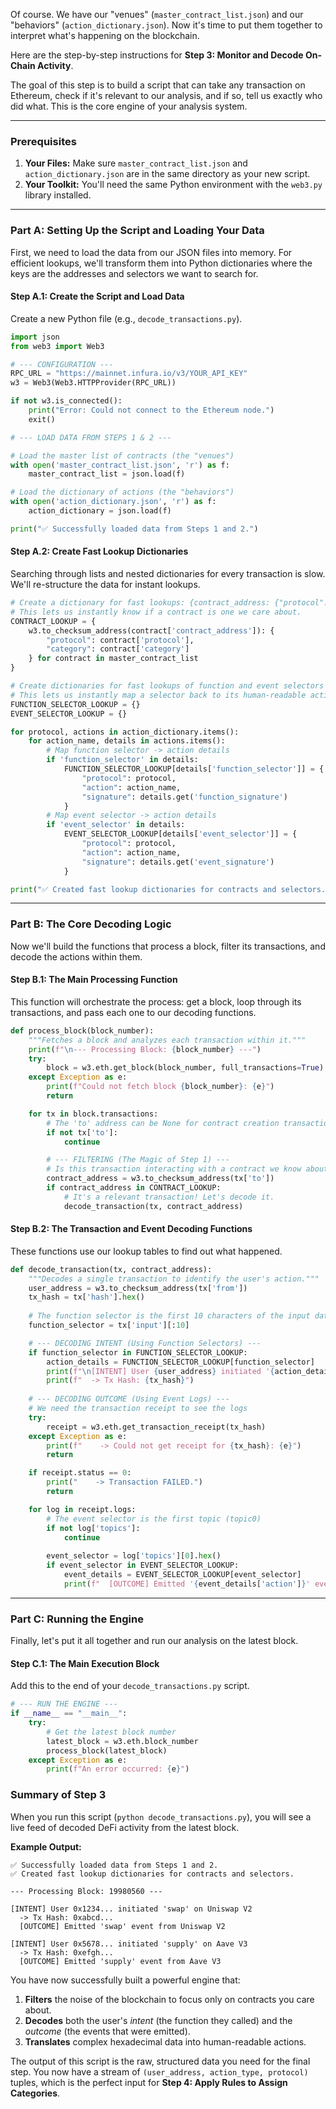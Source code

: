 Of course. We have our "venues" (`master_contract_list.json`) and our "behaviors" (`action_dictionary.json`). Now it's time to put them together to interpret what's happening on the blockchain.

Here are the step-by-step instructions for **Step 3: Monitor and Decode On-Chain Activity**.

The goal of this step is to build a script that can take any transaction on Ethereum, check if it's relevant to our analysis, and if so, tell us exactly who did what. This is the core engine of your analysis system.

---

### **Prerequisites**

1.  **Your Files:** Make sure `master_contract_list.json` and `action_dictionary.json` are in the same directory as your new script.
2.  **Your Toolkit:** You'll need the same Python environment with the `web3.py` library installed.

---

### **Part A: Setting Up the Script and Loading Your Data**

First, we need to load the data from our JSON files into memory. For efficient lookups, we'll transform them into Python dictionaries where the keys are the addresses and selectors we want to search for.

#### **Step A.1: Create the Script and Load Data**

Create a new Python file (e.g., `decode_transactions.py`).

```python
import json
from web3 import Web3

# --- CONFIGURATION ---
RPC_URL = "https://mainnet.infura.io/v3/YOUR_API_KEY"
w3 = Web3(Web3.HTTPProvider(RPC_URL))

if not w3.is_connected():
    print("Error: Could not connect to the Ethereum node.")
    exit()

# --- LOAD DATA FROM STEPS 1 & 2 ---

# Load the master list of contracts (the "venues")
with open('master_contract_list.json', 'r') as f:
    master_contract_list = json.load(f)

# Load the dictionary of actions (the "behaviors")
with open('action_dictionary.json', 'r') as f:
    action_dictionary = json.load(f)

print("✅ Successfully loaded data from Steps 1 and 2.")
```

#### **Step A.2: Create Fast Lookup Dictionaries**

Searching through lists and nested dictionaries for every transaction is slow. We'll re-structure the data for instant lookups.

```python
# Create a dictionary for fast lookups: {contract_address: {"protocol": "...", "category": "..."}}
# This lets us instantly know if a contract is one we care about.
CONTRACT_LOOKUP = {
    w3.to_checksum_address(contract['contract_address']): {
        "protocol": contract['protocol'],
        "category": contract['category']
    } for contract in master_contract_list
}

# Create dictionaries for fast lookups of function and event selectors
# This lets us instantly map a selector back to its human-readable action.
FUNCTION_SELECTOR_LOOKUP = {}
EVENT_SELECTOR_LOOKUP = {}

for protocol, actions in action_dictionary.items():
    for action_name, details in actions.items():
        # Map function selector -> action details
        if 'function_selector' in details:
            FUNCTION_SELECTOR_LOOKUP[details['function_selector']] = {
                "protocol": protocol,
                "action": action_name,
                "signature": details.get('function_signature')
            }
        # Map event selector -> action details
        if 'event_selector' in details:
            EVENT_SELECTOR_LOOKUP[details['event_selector']] = {
                "protocol": protocol,
                "action": action_name,
                "signature": details.get('event_signature')
            }

print("✅ Created fast lookup dictionaries for contracts and selectors.")
```

---

### **Part B: The Core Decoding Logic**

Now we'll build the functions that process a block, filter its transactions, and decode the actions within them.

#### **Step B.1: The Main Processing Function**

This function will orchestrate the process: get a block, loop through its transactions, and pass each one to our decoding functions.

```python
def process_block(block_number):
    """Fetches a block and analyzes each transaction within it."""
    print(f"\n--- Processing Block: {block_number} ---")
    try:
        block = w3.eth.get_block(block_number, full_transactions=True)
    except Exception as e:
        print(f"Could not fetch block {block_number}: {e}")
        return

    for tx in block.transactions:
        # The 'to' address can be None for contract creation transactions
        if not tx['to']:
            continue

        # --- FILTERING (The Magic of Step 1) ---
        # Is this transaction interacting with a contract we know about?
        contract_address = w3.to_checksum_address(tx['to'])
        if contract_address in CONTRACT_LOOKUP:
            # It's a relevant transaction! Let's decode it.
            decode_transaction(tx, contract_address)

```

#### **Step B.2: The Transaction and Event Decoding Functions**

These functions use our lookup tables to find out what happened.

```python
def decode_transaction(tx, contract_address):
    """Decodes a single transaction to identify the user's action."""
    user_address = w3.to_checksum_address(tx['from'])
    tx_hash = tx['hash'].hex()
    
    # The function selector is the first 10 characters of the input data ('0x' + 8 hex chars)
    function_selector = tx['input'][:10]

    # --- DECODING INTENT (Using Function Selectors) ---
    if function_selector in FUNCTION_SELECTOR_LOOKUP:
        action_details = FUNCTION_SELECTOR_LOOKUP[function_selector]
        print(f"\n[INTENT] User {user_address} initiated '{action_details['action']}' on {action_details['protocol']}")
        print(f"  -> Tx Hash: {tx_hash}")
    
    # --- DECODING OUTCOME (Using Event Logs) ---
    # We need the transaction receipt to see the logs
    try:
        receipt = w3.eth.get_transaction_receipt(tx_hash)
    except Exception as e:
        print(f"    -> Could not get receipt for {tx_hash}: {e}")
        return

    if receipt.status == 0:
        print("    -> Transaction FAILED.")
        return

    for log in receipt.logs:
        # The event selector is the first topic (topic0)
        if not log['topics']:
            continue
            
        event_selector = log['topics'][0].hex()
        if event_selector in EVENT_SELECTOR_LOOKUP:
            event_details = EVENT_SELECTOR_LOOKUP[event_selector]
            print(f"  [OUTCOME] Emitted '{event_details['action']}' event from {event_details['protocol']}")

```

---

### **Part C: Running the Engine**

Finally, let's put it all together and run our analysis on the latest block.

#### **Step C.1: The Main Execution Block**

Add this to the end of your `decode_transactions.py` script.

```python
# --- RUN THE ENGINE ---
if __name__ == "__main__":
    try:
        # Get the latest block number
        latest_block = w3.eth.block_number
        process_block(latest_block)
    except Exception as e:
        print(f"An error occurred: {e}")

```

### **Summary of Step 3**

When you run this script (`python decode_transactions.py`), you will see a live feed of decoded DeFi activity from the latest block.

**Example Output:**

```
✅ Successfully loaded data from Steps 1 and 2.
✅ Created fast lookup dictionaries for contracts and selectors.

--- Processing Block: 19980560 ---

[INTENT] User 0x1234... initiated 'swap' on Uniswap V2
  -> Tx Hash: 0xabcd...
  [OUTCOME] Emitted 'swap' event from Uniswap V2

[INTENT] User 0x5678... initiated 'supply' on Aave V3
  -> Tx Hash: 0xefgh...
  [OUTCOME] Emitted 'supply' event from Aave V3
```

You have now successfully built a powerful engine that:

1.  **Filters** the noise of the blockchain to focus only on contracts you care about.
2.  **Decodes** both the user's *intent* (the function they called) and the *outcome* (the events that were emitted).
3.  **Translates** complex hexadecimal data into human-readable actions.

The output of this script is the raw, structured data you need for the final step. You now have a stream of `(user_address, action_type, protocol)` tuples, which is the perfect input for **Step 4: Apply Rules to Assign Categories**.